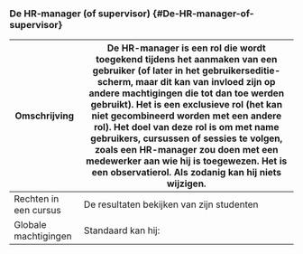 ### De HR-manager (of supervisor) {#De-HR-manager-of-supervisor}

Omschrijving | De HR-manager is een rol die wordt toegekend tijdens het aanmaken van een gebruiker (of later in het gebruikerseditie-scherm, maar dit kan van invloed zijn op andere machtigingen die tot dan toe werden gebruikt). Het is een exclusieve rol (het kan niet gecombineerd worden met een andere rol). Het doel van deze rol is om met name gebruikers, cursussen of sessies te volgen, zoals een HR-manager zou doen met een medewerker aan wie hij is toegewezen. Het is een observatierol. Als zodanig kan hij niets wijzigen.
--- | ---
Rechten in een cursus | De resultaten bekijken van zijn studenten
Globale machtigingen | Standaard kan hij:
